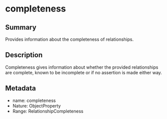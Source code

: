 <!-- Automatically generated by spec-parser v2.0.0 on 2024-01-08T22:20:56.273795+00:00 -->
<!-- SPDX-License-Identifier: Community-Spec-1.0 -->

# completeness

## Summary

Provides information about the completeness of relationships.


## Description

Completeness gives information about whether the provided relationships are
complete, known to be incomplete or if no assertion is made either way.


## Metadata

- name: completeness
- Nature: ObjectProperty
- Range: RelationshipCompleteness




